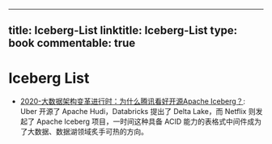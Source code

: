 
---
title: Iceberg-List
linktitle: Iceberg-List
type: book
commentable: true
---

# Iceberg List

- [2020-大数据架构变革进行时：为什么腾讯看好开源Apache Iceberg？](https://mp.weixin.qq.com/s/KqQzjgJyZmKrh8XsqjFIKg): Uber 开源了 Apache Hudi，Databricks 提出了 Delta Lake，而 Netflix 则发起了 Apache Iceberg 项目，一时间这种具备 ACID 能力的表格式中间件成为了大数据、数据湖领域炙手可热的方向。
    